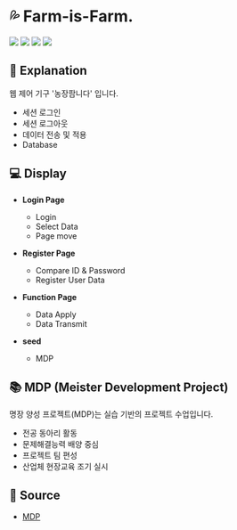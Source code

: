 # 💦 Farm-is-Farm. 
<a href="https://en.wikipedia.org/wiki/HTML5"><img src="https://img.shields.io/badge/HTML5-E34F26?style=flat-square&logo=html5&logoColor=white"></a>
<a href="https://www.w3.org/TR/CSS/#css"><img src="https://img.shields.io/badge/CSS3-1572B6?style=flat-square&logo=css3&logoColor=white"></a>
<a href="https://www.ecma-international.org/publications-and-standards/standards/ecma-262/"><img src="https://img.shields.io/badge/JAVASCRIPT-F7DF1E?style=flat-square&logo=JAVASCRIPT&logoColor=black"></a>
<a href="https://www.php.net/"><img src="https://img.shields.io/badge/PHP-777BB4?style=flat-square&logo=PHP&logoColor=white"> </a>

## 📖 Explanation
웹 제어 기구 '농장팜니다' 입니다.
* 세션 로그인
* 세션 로그아웃
* 데이터 전송 및 적용
* Database


## 💻 Display

- **Login Page**
	- Login
	- Select Data
	- Page move

- **Register Page**
	- Compare ID & Password
	- Register User Data

- **Function Page**
	- Data Apply
	- Data Transmit

- **seed**
	- MDP

## 📚 MDP (Meister Development Project)
명장 양성 프로젝트(MDP)는 실습 기반의 프로젝트 수업입니다.
- 전공 동아리 활동
- 문제해결능력 배양 중심
- 프로젝트 팀 편성
- 산업체 현장교육 조기 실시

## 🔖 Source
- [MDP](http://intec.icehs.kr/sub/info.do?m=040101&s=intec)
